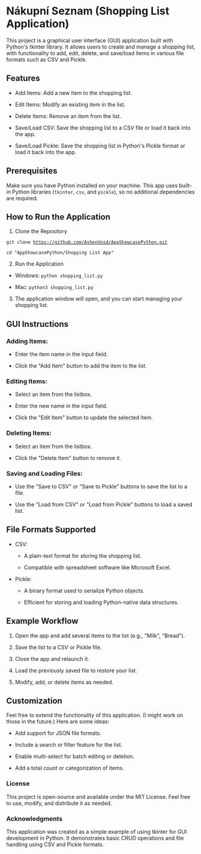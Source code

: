# Nákupní Seznam (Shopping List Application)

This project is a graphical user interface (GUI) application built with Python's tkinter library. It allows users to create and manage a shopping list, with functionality to add, edit, delete, and save/load items in various file formats such as CSV and Pickle.

## Features

- Add Items: Add a new item to the shopping list.

- Edit Items: Modify an existing item in the list.

- Delete Items: Remove an item from the list.

- Save/Load CSV: Save the shopping list to a CSV file or load it back into the app.

- Save/Load Pickle: Save the shopping list in Python's Pickle format or load it back into the app.

## Prerequisites
Make sure you have Python installed on your machine. This app uses built-in Python libraries (`tkinter`, `csv`, and `pickle`), so no additional dependencies are required.

## How to Run the Application

1. Clone the Repository

<code>git clone https://github.com/AshenVoid/AppShowcasePython.git</code>

<code>cd "AppShowcasePython/Shopping List App"</code>

2. Run the Application

- Windows: <code>python shopping_list.py</code>

- Mac: <code>python3 shopping_list.py</code>

3. The application window will open, and you can start managing your shopping list.

## GUI Instructions

### Adding Items:

- Enter the item name in the input field.

- Click the "Add Item" button to add the item to the list.

### Editing Items:

- Select an item from the listbox.

- Enter the new name in the input field.

- Click the "Edit Item" button to update the selected item.

### Deleting Items:

- Select an item from the listbox.

- Click the "Delete Item" button to remove it.

### Saving and Loading Files:

- Use the "Save to CSV" or "Save to Pickle" buttons to save the list to a file.

- Use the "Load from CSV" or "Load from Pickle" buttons to load a saved list.

## File Formats Supported

- CSV:
  
  - A plain-text format for storing the shopping list.
  
  - Compatible with spreadsheet software like Microsoft Excel.

- Pickle:
  
  - A binary format used to serialize Python objects.
  
  - Efficient for storing and loading Python-native data structures.

## Example Workflow

1. Open the app and add several items to the list (e.g., "Milk", "Bread").

2. Save the list to a CSV or Pickle file.

3. Close the app and relaunch it.

4. Load the previously saved file to restore your list.

5. Modify, add, or delete items as needed.

## Customization

Feel free to extend the functionality of this application. (I might work on those in the future.) Here are some ideas:

- Add support for JSON file formats.

- Include a search or filter feature for the list.

- Enable multi-select for batch editing or deletion.

- Add a total count or categorization of items.

### License

This project is open-source and available under the MIT License. Feel free to use, modify, and distribute it as needed.

### Acknowledgments

This application was created as a simple example of using tkinter for GUI development in Python. It demonstrates basic CRUD operations and file handling using CSV and Pickle formats.